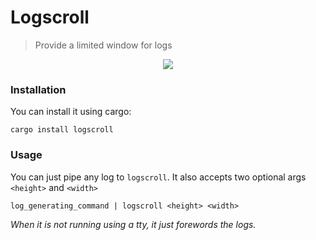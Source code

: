 # Logscroll

> Provide a limited window for logs


<p align="center">
  <img src="https://i.imgur.com/UxXH6cU.gif">
</p>

### Installation

You can install it using cargo:

```
cargo install logscroll
```


### Usage

You can just pipe any log to `logscroll`. It also accepts two optional args `<height>` and `<width>`

```
log_generating_command | logscroll <height> <width>
```

*When it is not running using a tty, it just forewords the logs.*



